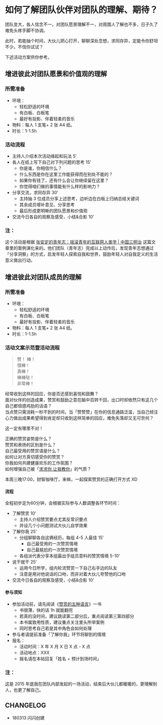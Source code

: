 # 如何了解团队伙伴对团队的理解、期待？

团队变大，各人信念不一，对团队愿景理解不一，对周围人了解也不多，日子久了难免头疼手脚不协调。

此时，若能抽个时间，大伙儿把心打开，聊聊深处念想，求同存异，定能令你舒坦不少。不信你试试？

下述活动方案供你参考。

## 增进彼此对团队愿景和价值观的理解


### 所需准备

- 环境：
	- 轻松舒适的环境
	- 有白板、白板笔
	- 最好有投影、伴着轻柔的音乐
- 物料：每人 1 支笔+ 2 张 A4 纸。
- 时长：1-1.5h

### 活动流程

- 主持人介绍本次活动缘起和玩法 5’
- 各人在纸上写下自己对下列问题的思考 15’
  - 你是谁，你相信什么？
  - 什么东西是你在这里工作能获得而在别处不能的？
  - 如果你有钱了，还有什么会让你继续留在这里？
  - 你觉得咱们做的事情能有什么样的影响力？
- 分享交流，求同存异 30’
	- 主持抽 3 位成员分享上述思考，边听边在白板上归纳总结关键词
	- 其余成员增补意见、分享思考
	- 最后形成更明晰的团队愿景和价值观
- 交流今日各自的观察及感受，小结&合影 10’


### 注：

这个活动是根据 [张安定的青年志：摇滚青年的互联网人类学 | 中国三明治](http://www.china30s.com/portfolio/a-%E4%B8%89%E6%98%8E%E6%B2%BB%E6%95%85%E4%BA%8B-story/%E5%BC%A0%E5%AE%89%E5%AE%9A%E7%9A%84%E9%9D%92%E5%B9%B4%E5%BF%97%EF%BC%9A%E6%91%87%E6%BB%9A%E9%9D%92%E5%B9%B4%E7%9A%84%E4%BA%92%E8%81%94%E7%BD%91%E4%BA%BA%E7%B1%BB%E5%AD%A6) 这篇文章里的案例演化来的。他们团队（青年志）完成以上动作后，发现青年志想通过「分享洞察」的方式，启发年轻人探索自我和世界，鼓励年轻人对自我定义的生活意义做出行动。

## 增进彼此对团队成员的理解

### 所需准备

- 环境：
	- 轻松舒适的环境
	- 有白板、白板笔
	- 最好有投影、伴着轻柔的音乐
- 物料：每人 1 支笔+ 2 张 A4 纸。
- 时长：1-1.5h

### 活动文案示范暨活动流程



>赞！
棒！<br> 
很棒！<br> 
真棒！<br> 
棒棒哒！<br> 
非常棒！<br> 


经常收到这样的回应，你是否还感到喜悦和鼓舞？<br> 
面对伙伴的创造成果，赞赏和鼓励之意在脑中百转千回，出口时却依然只有这几个自己都倍感鸡肋的话语？<br> 
当点赞只需消耗一秒不到的时间，当「赞赞赞」在你的信息通路泛滥，当自己倾注心力做出成果希望得到肯定却只收到这样简单的回应，难免失落却又无可奈何？<br> 

这一定有哪里不对！

正确的赞赏姿势是什么？<br> 
赞赏和表扬的区别是什么？<br> 
自己最受用的赞赏语是什么？<br> 
如何让对方真切感受你的赞赏？<br> 
你我如何共建健康欢乐的工作氛围？<br> 
如何增强自己被「[求求你,让我教你](http://blog.zhgdg.org/2014-06/dm30-i-beg-u/)」的气质？

本周三晚17:00，财智咖啡厅，来嘛，一起探索赞赏的正确打开方式 XD

#### 流程

全程初步定为60分钟，会根据实际参与人数调整各环节时间：

- 了解赞赏 10’
	- 主持人介绍赞赏要点尤其反常识要点
	- 并设几个小问题测试大伙儿自学效果
- 了解你我 25’
	- 分组聊聊各自这俩经历，每组 4-5 人最佳 15’
		- 自己最受用的一次赞赏情境
		- 自己最尴尬的一次赞赏情境
	- 各组派代表分享本组最出乎组员意料的赞赏情境 5-10’
- 说干就干 25'
	- 运用今日所学，组内轮流赞赏一下自己右手边的队友
	- 注意是用对他说话的口吻，而非对着大伙儿夸赞他的口吻
- 交流今日各自的观察及感受，小结&合影 10’

#### 参与须知

- 参加活动前，请先阅读《[赞赏的五种语言](https://book.douban.com/subject/24297809/)》一书
	- 书很薄，快的话 1h 就能翻完
	- 若真的没时间，建议跳读第二部分后，重点阅读第三第四部分
	- 本书属致用性质，建议重点关注里头所举案例
	- 同时思考自己若是其中角色会如何处理
- 参与者请提前准备「了解你我」环节将聊到的情境
- 报名：
	- 活动时间：X 年 X 月 X 日 X 点 - X 点
	- 活动地点：XXX
	- 报名请在本帖回复「姓名 + 预计到场时间」


### 注：

这是 2015 年底我在团队内部发起的一场活动，结束后大伙儿都暖暖的，更理解别人，也更了解自己。


## CHANGELOG 

- 180313 闪闪创建

